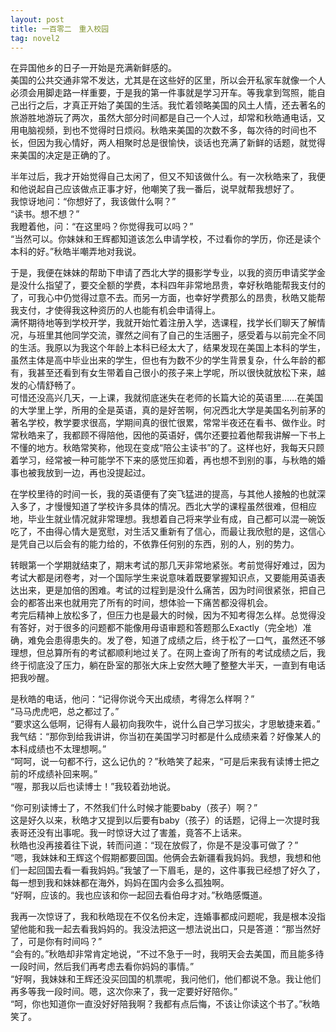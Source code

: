 ```yaml
---
layout: post
title: 一百零二　重入校园
tag: novel2
---
```


在异国他乡的日子一开始是充满新鲜感的。<br />
美国的公共交通非常不发达，尤其是在这些好的区里，所以会开私家车就像一个人必须会用脚走路一样重要，于是我的第一件事就是学习开车。等我拿到驾照，能自己出行之后，才真正开始了美国的生活。我忙着领略美国的风土人情，还去著名的旅游胜地游玩了两次，虽然大部分时间都是自己一个人过，却常和秋皓通电话，又用电脑视频，到也不觉得时日烦闷。秋皓来美国的次数不多，每次待的时间也不长，但因为我心情好，两人相聚时总是很愉快，谈话也充满了新鲜的话题，就觉得来美国的决定是正确的了。

半年过后，我才开始觉得自己太闲了，但又不知该做什么。有一次秋皓来了，我便和他说起自己应该做点正事才好，他嘲笑了我一番后，说早就帮我想好了。<br />
我惊讶地问：“你想好了，我该做什么啊？”<br />
“读书。想不想？”<br />
我瞪着他，问：“在这里吗？你觉得我可以吗？”<br />
“当然可以。你妹妹和王辉都知道该怎么申请学校，不过看你的学历，你还是读个本科的好。”秋皓半嘲弄地对我说。

于是，我便在妹妹的帮助下申请了西北大学的摄影学专业，以我的资历申请奖学金是没什么指望了，要交全额的学费，本科四年非常地昂贵，幸好秋皓能帮我支付的了，可我心中仍觉得过意不去。而另一方面，也幸好学费那么的昂贵，秋皓又能帮我支付，才使得我这种资历的人也能有机会申请得上。<br />
满怀期待地等到学校开学，我就开始忙着注册入学，选课程，找学长们聊天了解情况，与班里其他同学交流，骤然之间有了自己的生活圈子，感受着与以前完全不同的生活。我原以为我这个年龄上本科已经太大了，结果发现在美国上本科的学生，虽然主体是高中毕业出来的学生，但也有为数不少的学生背景复杂，什么年龄的都有，我甚至还看到有女生带着自己很小的孩子来上学呢，所以很快就放松下来，越发的心情舒畅了。<br />
可惜还没高兴几天，一上课，我就彻底迷失在老师的长篇大论的英语里……在美国的大学里上学，所用的全是英语，真的是好苦啊，何况西北大学是美国名列前茅的著名学校，教学要求很高，学期间真的很忙很累，常常半夜还在看书、做作业。时常秋皓来了，我都顾不得陪他，因他的英语好，偶尔还要拉着他帮我讲解一下书上不懂的地方。秋皓常笑称，他现在变成“陪公主读书”的了。这样也好，我每天只顾着学习，经常被一种可能学不下来的感觉压抑着，再也想不到别的事，与秋皓的婚事也被我放到一边，再也没提起过。

在学校里待的时间一长，我的英语便有了突飞猛进的提高，与其他人接触的也就深入多了，才慢慢知道了学校许多具体的情况。西北大学的课程虽然很难，但相应地，毕业生就业情况就非常理想。我想着自己将来学业有成，自己都可以混一碗饭吃了，不由得心情大是宽慰，对生活又重新有了信心，而最让我欣慰的是，这信心是凭自己以后会有的能力给的，不依靠任何别的东西，别的人，别的势力。

转眼第一个学期就结束了，期末考试的那几天非常地紧张。考前觉得好难过，因为考试大都是闭卷考，对一个国际学生来说意味着既要掌握知识点，又要能用英语表达出来，更是加倍的困难。考试的过程到是没什么痛苦，因为时间很紧张，把自己会的都答出来也就用完了所有的时间，想体验一下痛苦都没得机会。<br />
考完后精神上放松多了，但压力也是最大的时候，因为不知考得怎么样。总觉得没有答好，对于很多的问题都不能像用母语审题和答题那么Exactly（完全地）准确，难免会患得患失的。发了卷，知道了成绩之后，终于松了一口气，虽然还不够理想，但总算所有的考试都顺利地过关了。在网上查询了所有的考试成绩之后，我终于彻底没了压力，躺在卧室的那张大床上安然大睡了整整大半天，一直到有电话把我吵醒。

是秋皓的电话，他问：“记得你说今天出成绩，考得怎么样啊？”<br />
“马马虎虎吧，总之都过了。”<br />
“要求这么低啊，记得有人最初向我吹牛，说什么自己学习拔尖，才思敏捷来着。”<br />
我气结：“那你到给我讲讲，你当初在美国学习时都是什么成绩来着？好像某人的本科成绩也不太理想啊。”<br />
“呵呵，说一句都不行，这么记仇的？”秋皓笑了起来，“可是后来我有读博士把之前的坏成绩补回来啊。”<br />
“喔，那我以后也读博士！”我较着劲地说。

“你可别读博士了，不然我们什么时候才能要baby（孩子）啊？”<br />
这是好久以来，秋皓才又提到以后要有baby（孩子）的话题，记得上一次提时我表哥还没有出事呢。我一时惊讶大过了害羞，竟答不上话来。<br />
秋皓也没再接着往下说，转而问道：“现在放假了，你是不是没事可做了？”<br />
“嗯，我妹妹和王辉这个假期都要回国。他俩会去新疆看我妈妈。我想，我想和他们一起回国去看一看我妈妈。”我皱了一下眉毛，是的，这件事我已经想了好久了，每一想到我和妹妹都在海外，妈妈在国内会多么孤独啊。<br />
“好啊，应该的。我也应该和你一起回去看伯母才对。”秋皓感慨道。

我再一次惊讶了，我和秋皓现在不仅名份未定，连婚事都成问题呢，我是根本没指望他能和我一起去看我妈妈的。我没法把这一想法说出口，只是答道：“那当然好了，可是你有时间吗？”<br />
“会有的。”秋皓却非常肯定地说，“不过不急于一时，我明天会去美国，而且能多待一段时间，然后我们再考虑去看你妈妈的事情。”<br />
“好啊，我妹妹和王辉还没买回国的机票呢，我问他们，他们都说不急。我让他们再多等我一段时间。嗯，这次你来了，我一定要好好陪你。”<br />
“呵，你也知道你一直没好好陪我啊？我都有点后悔，不该让你读这个书了。”秋皓笑了。
